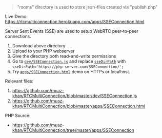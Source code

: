 > "rooms" directory is used to store json-files created via "publish.php"

Live Demo: https://rtcmulticonnection.herokuapp.com/apps/SSEConnection.html

Server Sent Events (SSE) are used to setup WebRTC peer-to-peer connections.

1. Download above directory
2. Upload to your PHP webserver
3. Give the directory both read-and-write permissions
4. Go to [`dev/SSEConnection.js`](https://github.com/muaz-khan/RTCMultiConnection/blob/master/dev/SSEConnection.js) and replace [`sseDirPath`](https://github.com/muaz-khan/RTCMultiConnection/blob/master/dev/SSEConnection.js#L6) with `sseDirPath='https://php-server.com/SSEConnection/';`
5. Try [`apps/SSEConnection.html`](https://github.com/muaz-khan/RTCMultiConnection/blob/master/apps/SSEConnection.html) demo on HTTPs or localhost.

Relevant files:

1. https://github.com/muaz-khan/RTCMultiConnection/blob/master/dev/SSEConnection.js
2. https://github.com/muaz-khan/RTCMultiConnection/blob/master/apps/SSEConnection.html

PHP Source:

* https://github.com/muaz-khan/RTCMultiConnection/tree/master/apps/SSEConnection
